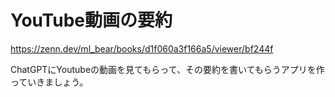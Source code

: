 # YouTube動画の要約

https://zenn.dev/ml_bear/books/d1f060a3f166a5/viewer/bf244f

ChatGPTにYoutubeの動画を見てもらって、その要約を書いてもらうアプリを作っていきましょう。
